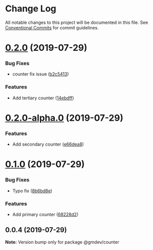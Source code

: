 # Change Log

All notable changes to this project will be documented in this file.
See [Conventional Commits](https://conventionalcommits.org) for commit guidelines.

# [0.2.0](https://github.com/sanik-bajracharya/lerna-starter/compare/@gmdev/counter@0.2.0-alpha.0...@gmdev/counter@0.2.0) (2019-07-29)


### Bug Fixes

* counter fix issue ([b2c5413](https://github.com/sanik-bajracharya/lerna-starter/commit/b2c5413))


### Features

* Add tertiary counter ([14ebdff](https://github.com/sanik-bajracharya/lerna-starter/commit/14ebdff))





# [0.2.0-alpha.0](https://github.com/sanik-bajracharya/lerna-starter/compare/@gmdev/counter@0.1.0...@gmdev/counter@0.2.0-alpha.0) (2019-07-29)


### Features

* Add secondary counter ([e66dea8](https://github.com/sanik-bajracharya/lerna-starter/commit/e66dea8))





# [0.1.0](https://github.com/sanik-bajracharya/lerna-starter/compare/@gmdev/counter@0.0.4...@gmdev/counter@0.1.0) (2019-07-29)


### Bug Fixes

* Typo fix ([8b6bd8e](https://github.com/sanik-bajracharya/lerna-starter/commit/8b6bd8e))


### Features

* Add primary counter ([68228d2](https://github.com/sanik-bajracharya/lerna-starter/commit/68228d2))





## 0.0.4 (2019-07-29)

**Note:** Version bump only for package @gmdev/counter
